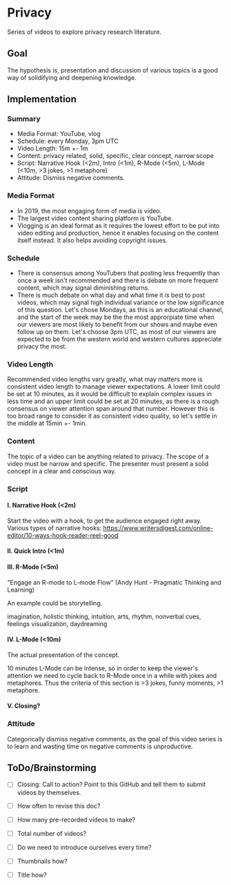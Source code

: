 # Privacy

Series of videos to explore privacy research literature.

## Goal

The hypothesis is, presentation and discussion of various topics is a good way of solidifying and deepening knowledge.

## Implementation

### Summary

- Media Format: YouTube, vlog
- Schedule: every Monday, 3pm UTC
- Video Length: 15m +- 1m
- Content: privacy related, solid, specific, clear concept, narrow scope
- Script: Narrative Hook (<2m), Intro (<1m), R-Mode (<5m), L-Mode (<10m, >3 jokes, >1 metaphore)
- Attitude: Dismiss negative comments.

### Media Format

- In 2019, the most engaging form of media is video.
- The largest video content sharing platform is YouTube.
- Vlogging is an ideal format as it requires the lowest effort to be put into video editing and production, hence it enables focusing on the content itself instead. It also helps avoiding copyright issues.

### Schedule

- There is consensus among YouTubers that posting less frequently than once a week isn't recommended and there is debate on more frequent content, which may signal diminishing returns.
- There is much debate on what day and what time it is best to post videos, which may signal high individual variance or the low significance of this question. Let's chose Mondays, as this is an educational channel, and the start of the week may be the the most approrpiate time when our viewers are most likely to benefit from our shows and maybe even follow up on them. Let's choose 3pm UTC, as most of our viewers are expected to be from the western world and western cultures appreciate privacy the most.

### Video Length

Recommended video lengths vary greatly, what may matters more is consistent video length to manage viewer expectations. A lower limit could be set at 10 minutes, as it would be difficult to explain complex issues in less time and an upper limit could be set at 20 minutes, as there is a rough consensus on viewer attention span around that number. However this is too broad range to consider it as consistent video quality, so let's settle in the middle at 15min +- 1min.

### Content

The topic of a video can be anything related to privacy. The scope of a video must be narrow and specific. The presenter must present a solid concept in a clear and conscious way.

### Script

#### I. Narrative Hook (<2m)

Start the video with a hook, to get the audience engaged right away. Various types of narrative hooks: https://www.writersdigest.com/online-editor/10-ways-hook-reader-reel-good

#### II. Quick Intro (<1m)

#### III. R-Mode (<5m)

"Engage an R-mode to L-mode Flow" (Andy Hunt - Pragmatic Thinking and Learning)

An example could be storytelling.

imagination, holistic thinking, intuition, arts, rhythm, nonverbal cues, feelings visualization, daydreaming

#### IV. L-Mode (<10m)

The actual presentation of the concept.

10 minutes L-Mode can be intense, so in order to keep the viewer's attention we need to cycle back to R-Mode once in a while with jokes and metaphores. Thus the criteria of this section is >3 jokes, funny moments, >1 metaphore.

#### V. Closing?

### Attitude

Categorically dismiss negative comments, as the goal of this video series is to learn and wasting time on negative comments is unproductive.

## ToDo/Brainstorming

- [ ] Closing: Call to action? Point to this GitHub and tell them to submit videos by themselves.
- [ ] How often to revise this doc?
- [ ] How many pre-recorded videos to make?
- [ ] Total number of videos?
- [ ] Do we need to introduce ourselves every time?
- [ ] Thumbnails how?
- [ ] Title how?

